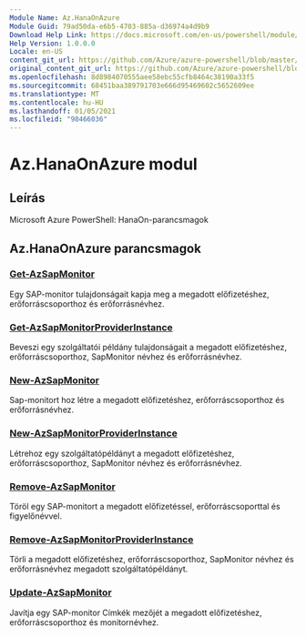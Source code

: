 ```yaml
---
Module Name: Az.HanaOnAzure
Module Guid: 79ad50da-e6b5-4703-885a-d36974a4d9b9
Download Help Link: https://docs.microsoft.com/en-us/powershell/module/az.hanaonazure
Help Version: 1.0.0.0
Locale: en-US
content_git_url: https://github.com/Azure/azure-powershell/blob/master/src/HanaOnAzure/help/Az.HanaOnAzure.md
original_content_git_url: https://github.com/Azure/azure-powershell/blob/master/src/HanaOnAzure/help/Az.HanaOnAzure.md
ms.openlocfilehash: 8d8984070555aee58ebc55cfb8464c38190a33f5
ms.sourcegitcommit: 68451baa389791703e666d95469602c5652609ee
ms.translationtype: MT
ms.contentlocale: hu-HU
ms.lasthandoff: 01/05/2021
ms.locfileid: "98466036"
---
```

# Az.HanaOnAzure modul
## Leírás
Microsoft Azure PowerShell: HanaOn-parancsmagok

## Az.HanaOnAzure parancsmagok
### [Get-AzSapMonitor](Get-AzSapMonitor.md)
Egy SAP-monitor tulajdonságait kapja meg a megadott előfizetéshez, erőforráscsoporthoz és erőforrásnévhez.

### [Get-AzSapMonitorProviderInstance](Get-AzSapMonitorProviderInstance.md)
Beveszi egy szolgáltatói példány tulajdonságait a megadott előfizetéshez, erőforráscsoporthoz, SapMonitor névhez és erőforrásnévhez.

### [New-AzSapMonitor](New-AzSapMonitor.md)
Sap-monitort hoz létre a megadott előfizetéshez, erőforráscsoporthoz és erőforrásnévhez.

### [New-AzSapMonitorProviderInstance](New-AzSapMonitorProviderInstance.md)
Létrehoz egy szolgáltatópéldányt a megadott előfizetéshez, erőforráscsoporthoz, SapMonitor névhez és erőforrásnévhez.

### [Remove-AzSapMonitor](Remove-AzSapMonitor.md)
Töröl egy SAP-monitort a megadott előfizetéssel, erőforráscsoporttal és figyelőnévvel.

### [Remove-AzSapMonitorProviderInstance](Remove-AzSapMonitorProviderInstance.md)
Törli a megadott előfizetéshez, erőforráscsoporthoz, SapMonitor névhez és erőforrásnévhez megadott szolgáltatópéldányt.

### [Update-AzSapMonitor](Update-AzSapMonitor.md)
Javítja egy SAP-monitor Címkék mezőjét a megadott előfizetéshez, erőforráscsoporthoz és monitornévhez.

